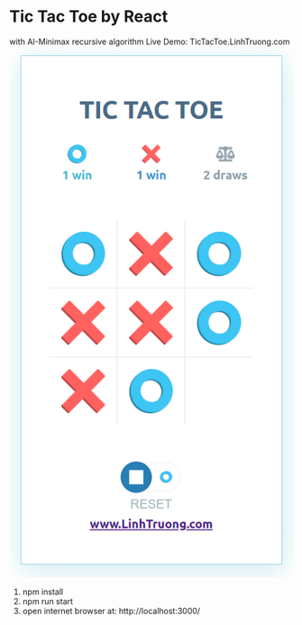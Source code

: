 # Tic Tac Toe by React
with AI-Minimax recursive algorithm
Live Demo: TicTacToe.LinhTruong.com
![react-tic-tac-toe](https://github.com/linhqtruong/Tic-Tac-Toe-Game/blob/main/preview.png)


1) npm install
2) npm run start
3) open internet browser at: http://localhost:3000/
